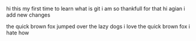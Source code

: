 hi this my first time to learn what is git 
i am so thankfull for that
hi agian i add new changes 

the quick brown fox jumped over the lazy dogs
i love the quick brown fox 
i hate how 

